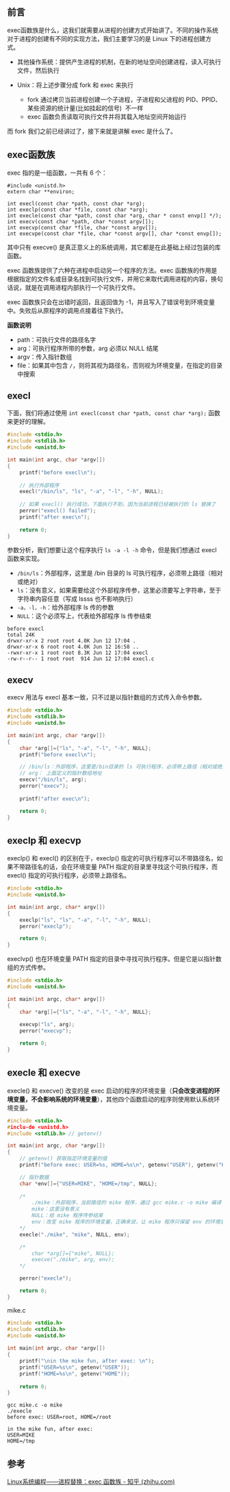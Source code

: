 ## 前言

exec函数族是什么，这我们就需要从进程的创建方式开始讲了。不同的操作系统对于进程的创建有不同的实现方法，我们主要学习的是 Linux 下的进程创建方式。

- 其他操作系统：提供产生进程的机制，在新的地址空间创建进程，读入可执行文件，然后执行
- Unix：将上述步骤分成 fork 和 exec 来执行

   - fork 通过拷贝当前进程创建一个子进程，子进程和父进程的 PID、PPID、某些资源的统计量(比如挂起的信号)  不一样
   - exec 函数负责读取可执行文件并将其载入地址空间开始运行

而 fork 我们之前已经讲过了，接下来就是讲解 exec 是什么了。

## exec函数族

exec 指的是一组函数，一共有 6 个：

```
#include <unistd.h>
extern char **environ;

int execl(const char *path, const char *arg);
int execlp(const char *file, const char *arg);
int execle(const char *path, const char *arg, char * const envp[] */);
int execv(const char *path, char *const argv[]);
int execvp(const char *file, char *const argv[]);
int execvpe(const char *file, char *const argv[], char *const envp[]);
```

其中只有 execve() 是真正意义上的系统调用，其它都是在此基础上经过包装的库函数。

exec 函数族提供了六种在进程中启动另一个程序的方法。exec 函数族的作用是根据指定的文件名或目录名找到可执行文件，并用它来取代调用进程的内容，换句话说，就是在调用进程内部执行一个可执行文件。

exec 函数族只会在出错时返回，且返回值为 -1，并且写入了错误号到环境变量中。失败后从原程序的调用点接着往下执行。

**函数说明**

- path：可执行文件的路径名字
- arg：可执行程序所带的参数，arg 必须以 NULL 结尾
- argv：传入指针数组
- file：如果其中包含 `/`，则将其视为路径名，否则视为环境变量，在指定的目录中搜索

## execl

下面，我们将通过使用 `int execl(const char *path, const char *arg);` 函数来更好的理解。

```c
#include <stdio.h>
#include <stdlib.h>
#include <unistd.h>

int main(int argc, char *argv[])
{
    printf("before execl\n");
 	
    // 执行外部程序
	execl("/bin/ls", "ls", "-a", "-l", "-h", NULL);
    
    // 如果 execl() 执行成功，下面执行不到，因为当前进程已经被执行的 ls 替换了
	perror("execl() failed");
    printf("after exec\n");
 
    return 0;
}
```

参数分析，我们想要让这个程序执行 `ls -a -l -h` 命令，但是我们想通过 execl 函数来实现。

- `/bin/ls`：外部程序，这里是 /bin 目录的 ls 可执行程序，必须带上路径（相对或绝对）
- `ls`：没有意义，如果需要给这个外部程序传参，这里必须要写上字符串，至于字符串内容任意（写成 lssss 也不影响执行）
- `-a，-l，-h`：给外部程序 ls 传的参数
- `NULL`：这个必须写上，代表给外部程序 ls 传参结束

```shell
before execl
total 24K
drwxr-xr-x 2 root root 4.0K Jun 12 17:04 .
drwxr-xr-x 6 root root 4.0K Jun 12 16:58 ..
-rwxr-xr-x 1 root root 8.3K Jun 12 17:04 execl
-rw-r--r-- 1 root root  914 Jun 12 17:04 execl.c
```

## execv

execv 用法与 execl 基本一致，只不过是以指针数组的方式传入命令参数。

```c
#include <stdio.h>
#include <stdlib.h>
#include <unistd.h>

int main(int argc, char *argv[])
{
    char *arg[]={"ls", "-a", "-l", "-h", NULL};
    printf("before execl\n");

    // /bin/ls：外部程序，这里是/bin目录的 ls 可执行程序，必须带上路径（相对或绝对）
    // arg： 上面定义的指针数组地址
	execv("/bin/ls", arg);
	perror("execv");
 
    printf("after exec\n");

    return 0;
}
```

## execlp 和 execvp

execlp() 和 execl() 的区别在于，execlp() 指定的可执行程序可以不带路径名，如果不带路径名的话，会在环境变量 PATH 指定的目录里寻找这个可执行程序，而 execl() 指定的可执行程序，必须带上路径名。

```c
#include <stdio.h>
#include <unistd.h>

int main(int argc, char* argv[])
{
    execlp("ls", "ls", "-a", "-l", "-h", NULL);
    perror("execlp");

    return 0;
}
```

execlvp() 也在环境变量 PATH 指定的目录中寻找可执行程序。但是它是以指针数组的方式传参。

```c
#include <stdio.h>
#include <unistd.h>

int main(int argc, char* argv[])
{
    char *arg[]={"ls", "-a", "-l", "-h", NULL};
    
    execvp("ls", arg);
    perror("execvp");

    return 0;
}
```

## execle 和 execve

execle() 和 execve() 改变的是 exec 启动的程序的环境变量（**只会改变进程的环境变量，不会影响系统的环境变量**），其他四个函数启动的程序则使用默认系统环境变量。

```c
#include <stdio.h>
#inclu-de <unistd.h>
#include <stdlib.h> // getenv()

int main(int argc, char *argv[])
{
    // getenv() 获取指定环境变量的值
    printf("before exec: USER=%s, HOME=%s\n", getenv("USER"), getenv("HOME"));

    // 指针数据
    char *env[]={"USER=MIKE", "HOME=/tmp", NULL};
    
    /* 
        ./mike：外部程序，当前路径的 mike 程序，通过 gcc mike.c -o mike 编译
        mike：这里没有意义
        NULL：给 mike 程序传参结束
        env：改变 mike 程序的环境变量，正确来说，让 mike 程序只保留 env 的环境变量
    */
    execle("./mike", "mike", NULL, env);

    /*
        char *arg[]={"mike", NULL};		
        execve("./mike", arg, env);	
    */

    perror("execle");

    return 0;
}
```

mike.c

```c
#include <stdio.h>
#include <stdlib.h>
#include <unistd.h>
 
int main(int argc, char *argv[])
{
    printf("\nin the mike fun, after exec: \n");
    printf("USER=%s\n", getenv("USER"));
    printf("HOME=%s\n", getenv("HOME"));
    
    return 0;
}
```

```shell
gcc mike.c -o mike
./execle
before exec: USER=root, HOME=/root

in the mike fun, after exec: 
USER=MIKE
HOME=/tmp
```

## 参考

[Linux系统编程——进程替换：exec 函数族 - 知乎 (zhihu.com)](https://zhuanlan.zhihu.com/p/203015620)
